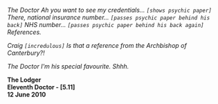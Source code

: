 _The Doctor_ _Ah you want to see my credentials… `[shows psychic paper]` There, national insurance number... `[passes psychic paper behind his back]` NHS number... `[passes psychic paper behind his back again]` References._

_Craig_ _`[incredulous]` Is that a reference from the Archbishop of Canterbury?!_

_The Doctor_ _I'm his special favourite. Shhh._

**The Lodger  
Eleventh Doctor - [5.11]  
12 June 2010**